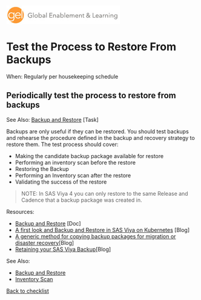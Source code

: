 ![Global Enablement & Learning](/img/gel_banner_logo_tech-partners.jpg)

# Test the Process to Restore From Backups

<!--
SortString: 0640
Description: Periodically test the process to restore from backups
Tags: Regular,Legacy,Done
Topic: SAS Administration
Essential: -
Authors: Gerry Nelson
Frequency: Monthly
-->
When: Regularly per housekeeping schedule

## Periodically test the process to restore from backups

See Also: [Backup and Restore](./backup_and_restore.md) [Task]

Backups are only useful if they can be restored. You should test backups and rehearse the procedure defined in the backup and recovery strategy to restore them. The test process should cover:

* Making the candidate backup package available for restore
* Performing an inventory scan before the restore
* Restoring the Backup
* Performing an Inventory scan after the restore
* Validating the success of the restore

> NOTE: In SAS Viya 4 you can only restore to the same Release and Cadence that a backup package was created in.

Resources:

* [Backup and Restore](https://go.documentation.sas.com/doc/en/sasadmincdc/default/calbr/n1607whucnyc02n1eo6tbvl1tzcs.htm) [Doc]
* [A first look and Backup and Restore in SAS Viya on Kubernetes](https://communities.sas.com/t5/SAS-Communities-Library/A-first-look-and-Backup-and-Restore-in-SAS-Viya-on-Kubernetes/ta-p/740634) [Blog]
* [A generic method for copying backup packages for migration or disaster recovery](
https://communities.sas.com/t5/SAS-Communities-Library/A-generic-method-for-copying-backup-packages-for-migration-or/ta-p/765158)[Blog]
* [Retaining your SAS Viya Backup](
https://communities.sas.com/t5/SAS-Communities-Library/Retaining-your-SAS-Viya-Backup/ta-p/845138)[Blog]

See Also:

* [Backup and Restore](backup_and_restore.md)
* [Inventory Scan](inventory_scan.md)

[Back to checklist](../checklist.md)
